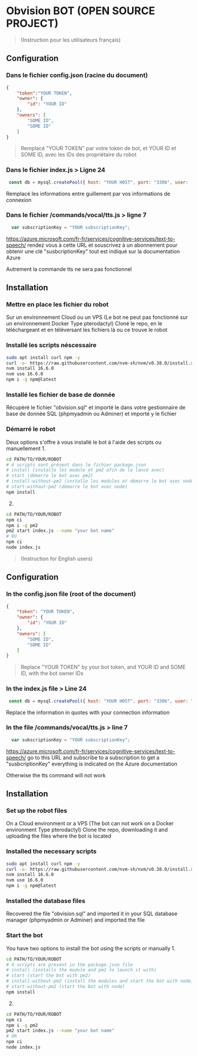 # Obvision BOT (OPEN SOURCE PROJECT)

> (Instruction pour les utilisateurs français)

## Configuration

### Dans le fichier config.json (racine du document) 
```json
{
    "token":"YOUR TOKEN",
    "owner": {
        "id": "YOUR ID"
    },
    "owners": [
        "SOME ID",
        "SOME ID"
    ]
}
```

> Remplacé "YOUR TOKEN" par votre token de bot, et YOUR ID et SOME ID, avec les IDs des propriétaire du robot

### Dans le fichier index.js > Ligne 24
```js
 const db = mysql.createPool({ host: "YOUR HOST", port: "3306", user:  "YOUR USER", password:  "YOUR PASS", database:  "YOUR DATABASE", waitForConnections: true, connectionLimit: 10, queueLimit: 0 });
```

Remplacé les informations entre guillement par vos informations de connexion

### Dans le fichier /commands/vocal/tts.js > ligne 7
```js
  var subscriptionKey = "YOUR subscriptionKey";
```

https://azure.microsoft.com/fr-fr/services/cognitive-services/text-to-speech/ rendez vous à cette URL et souscrivez à un abonnement pour obtenir une clé "susbcriptionKey" tout est indiqué sur la documentation Azure

Autrement la commande tts ne sera pas fonctionnel

## Installation

### Mettre en place les fichier du robot

Sur un environnement Cloud ou un VPS (Le bot ne peut pas fonctionné sur un environnement Docker Type pterodactyl)
Cloné le repo, en le téléchargeant et en téléversant les fichiers là ou ce trouve le robot
### Installé les scripts néscessaire 

```sh
sudo apt install curl npm -y
curl -o- https://raw.githubusercontent.com/nvm-sh/nvm/v0.38.0/install.sh | bash
nvm install 16.6.0
nvm use 16.6.0
npm i -g npm@latest
```
### Installé les fichier de base de donnée

Récupèré le fichier "obvision.sql" et importé le dans votre gestionnaire de base de donnée SQL (phpmyadmin ou Adminer) et importé y le fichier

### Démarré le robot
Deux options s'offre à vous installé le bot à l'aide des scripts ou manuellement
1. 
```sh
cd PATH/TO/YOUR/ROBOT
# 4 scripts sont présent dans le fichier package.json
# install (installe les module et pm2 afin de le lancé avec)
# start (démarre le bot avec pm2)
# install-without-pm2 (installe les modules et démarre le bot avec node)
# start-without-pm2 (démarre le bot avec node)
npm install
```
2. 
```sh
cd PATH/TO/YOUR/ROBOT
npm ci
npm i -g pm2
pm2 start index.js --name "your bot name"
# OU
npm ci
node index.js
```

> (Instruction for English users)

## Configuration

### In the config.json file (root of the document) 
```json
{
    "token": "YOUR TOKEN",
    "owner": {
        "id": "YOUR ID"
    },
    "owners": [
        "SOME ID",
        "SOME ID"
    ]
}
```

> Replace "YOUR TOKEN" by your bot token, and YOUR ID and SOME ID, with the bot owner IDs

### In the index.js file > Line 24

```js
 const db = mysql.createPool({ host: "YOUR HOST", port: "3306", user: "YOUR USER", password: "YOUR PASS", database: "YOUR DATABASE", waitForConnections: true, connectionLimit: 10, queueLimit: 0 });
```

Replace the information in quotes with your connection information

### In the file /commands/vocal/tts.js > line 7
```js
  var subscriptionKey = "YOUR subscriptionKey";
```

https://azure.microsoft.com/fr-fr/services/cognitive-services/text-to-speech/ go to this URL and subscribe to a subscription to get a "susbcriptionKey" everything is indicated on the Azure documentation

Otherwise the tts command will not work

## Installation

### Set up the robot files

On a Cloud environment or a VPS (The bot can not work on a Docker environment Type pterodactyl)
Clone the repo, downloading it and uploading the files where the bot is located
### Installed the necessary scripts 

```sh
sudo apt install curl npm -y
curl -o- https://raw.githubusercontent.com/nvm-sh/nvm/v0.38.0/install.sh | bash
nvm install 16.6.0
nvm use 16.6.0
npm i -g npm@latest
```

### Installed the database files

Recovered the file "obvision.sql" and imported it in your SQL database manager (phpmyadmin or Adminer) and imported the file

### Start the bot
You have two options to install the bot using the scripts or manually
1. 
```sh
cd PATH/TO/YOUR/ROBOT
# 4 scripts are present in the package.json file
# install (installs the module and pm2 to launch it with)
# start (start the bot with pm2)
# install-without-pm2 (install the modules and start the bot with node)
# start-without-pm2 (start the bot with node)
npm install
```
2. 
```sh
cd PATH/TO/YOUR/ROBOT
npm ci
npm i -g pm2
pm2 start index.js --name "your bot name"
# OR
npm ci
node index.js
```